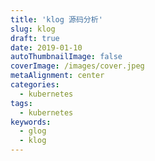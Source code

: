```yaml
---
title: 'klog 源码分析'
slug: klog
draft: true
date: 2019-01-10
autoThumbnailImage: false
coverImage: /images/cover.jpeg
metaAlignment: center
categories:
  - kubernetes
tags:
  - kubernetes
keywords:
  - glog
  - klog
---
```

